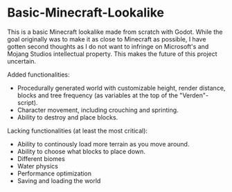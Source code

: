 # Basic-Minecraft-Lookalike

This is a basic Minecraft lookalike made from scratch with Godot. While the goal originally was to make it as close to Minecraft as possible, I have gotten second thoughts as I do not want to infringe on Microsoft's and Mojang Studios intellectual property. This makes the future of this project uncertain.

Added functionalities:
- Procedurally generated world with customizable height, render distance, blocks and tree frequency (as variables at the top of the "Verden"-script).
- Character movement, including crouching and sprinting.
- Ability to destroy and place blocks.


Lacking functionalities (at least the most critical):
- Ability to continously load more terrain as you move around.
- Ability to choose what blocks to place down.
- Different biomes
- Water physics
- Performance optimization
- Saving and loading the world
